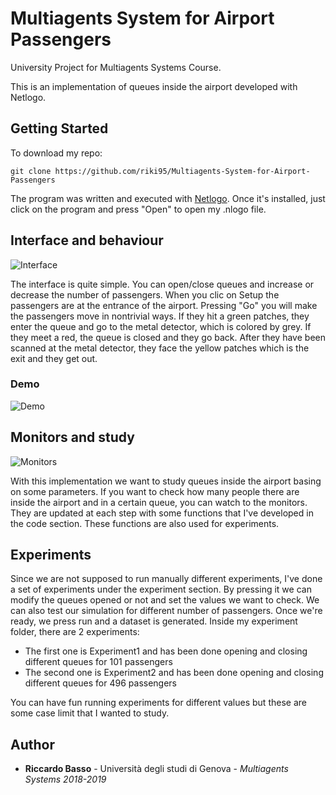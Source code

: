 # Multiagents System for Airport Passengers

University Project for Multiagents Systems Course.

This is an implementation of queues inside the airport developed with Netlogo.

## Getting Started

To download my repo:

```
git clone https://github.com/riki95/Multiagents-System-for-Airport-Passengers
```

The program was written and executed with [Netlogo](https://ccl.northwestern.edu/netlogo/).
Once it's installed, just click on the program and press "Open" to open my .nlogo file.

## Interface and behaviour

![Interface](https://i.gyazo.com/c87fb1f55dc0e388e18af169d394ab79.png)

The interface is quite simple.
You can open/close queues and increase or decrease the number of passengers.
When you clic on Setup the passengers are at the entrance of the airport. 
Pressing "Go" you will make the passengers move in nontrivial ways. 
If they hit a green patches, they enter the queue and go to the metal detector, which is colored by grey.
If they meet a red, the queue is closed and they go back.
After they have been scanned at the metal detector, they face the yellow patches which is the exit and they get out.

### Demo
![Demo](https://im4.ezgif.com/tmp/ezgif-4-e81fd52b9249.gif)


## Monitors and study

![Monitors](https://i.gyazo.com/fda87db3533d89a65d8e3ebac0264a47.png)

With this implementation we want to study queues inside the airport basing on some parameters.
If you want to check how many people there are inside the airport and in a certain queue, you can watch to the monitors.
They are updated at each step with some functions that I've developed in the code section.
These functions are also used for experiments.

## Experiments

Since we are not supposed to run manually different experiments, I've done a set of experiments under the experiment section.
By pressing it we can modify the queues opened or not and set the values we want to check.
We can also test our simulation for different number of passengers.
Once we're ready, we press run and a dataset is generated.
Inside my experiment folder, there are 2 experiments:
* The first one is Experiment1 and has been done opening and closing different queues for 101 passengers
* The second one is Experiment2 and has been done opening and closing different queues for 496 passengers

You can have fun running experiments for different values but these are some case limit that I wanted to study.

## Author

* **Riccardo Basso** - Università degli studi di Genova - *Multiagents Systems 2018-2019*
